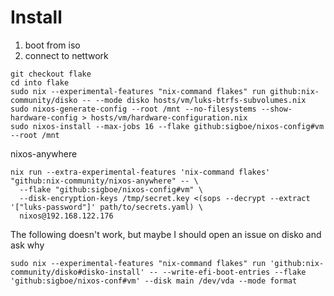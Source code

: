 # Install
1. boot from iso
2. connect to nettwork
```
git checkout flake
cd into flake
sudo nix --experimental-features "nix-command flakes" run github:nix-community/disko -- --mode disko hosts/vm/luks-btrfs-subvolumes.nix
sudo nixos-generate-config --root /mnt --no-filesystems --show-hardware-config > hosts/vm/hardware-configuration.nix
sudo nixos-install --max-jobs 16 --flake github:sigboe/nixos-config#vm --root /mnt
```

nixos-anywhere

```
nix run --extra-experimental-features 'nix-command flakes' "github:nix-community/nixos-anywhere" -- \
  --flake "github:sigboe/nixos-config#vm" \
  --disk-encryption-keys /tmp/secret.key <(sops --decrypt --extract '["luks-password"]' path/to/secrets.yaml) \
  nixos@192.168.122.176
```

The following doesn't work, but maybe I should open an issue on disko and ask why
```
sudo nix --experimental-features "nix-command flakes" run 'github:nix-community/disko#disko-install' -- --write-efi-boot-entries --flake 'github:sigboe/nixos-conf#vm' --disk main /dev/vda --mode format
```
